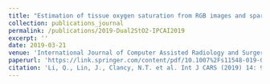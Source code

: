 ```yaml
---
title: "Estimation of tissue oxygen saturation from RGB images and sparse hyperspectral signals based on conditional generative adversarial network"
collection: publications_journal
permalink: /publications/2019-Dual2StO2-IPCAI2019
excerpt: ''
date: 2019-03-21
venue: 'International Journal of Computer Assisted Radiology and Surgery'
paperurl: 'https://link.springer.com/content/pdf/10.1007%2Fs11548-019-01940-2.pdf'
citation: 'Li, Q., Lin, J., Clancy, N.T. et al. Int J CARS (2019) 14: 987. https://doi.org/10.1007/s11548-019-01940-2'
---
```





